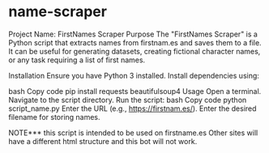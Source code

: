 # name-scraper


Project Name: FirstNames Scraper
Purpose
The "FirstNames Scraper" is a Python script that extracts names from firstnam.es and saves them to a file. It can be useful for generating datasets, creating fictional character names, or any task requiring a list of first names.

Installation
Ensure you have Python 3 installed. Install dependencies using:

bash
Copy code
pip install requests beautifulsoup4
Usage
Open a terminal.
Navigate to the script directory.
Run the script:
bash
Copy code
python script_name.py
Enter the URL (e.g., https://firstnam.es/).
Enter the desired filename for storing names.

NOTE*** this script is intended to be used on firstname.es
Other sites will have a different html structure and this bot will not work.



